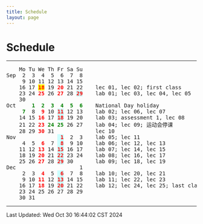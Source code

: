 ```yaml
---
title: Schedule
layout: page
---
```

# Schedule

---

<pre>    Mo Tu We Th Fr Sa Su
Sep  2  3  4  5  6  7  8    
     9 10 11 12 13 14 15    
    16 17 <span style="color: red; background: yellow;"><b>18</b></span> 19 <span style="color: red;"><b>20</b></span> 21 22    lec 01, lec 02; first class
    23 24 <span style="color: red;"><b>25</b></span> 26 <span style="color: red;"><b>27</b></span> 28 <span style="color: red; background: #CCFFFF;"><b>29</b></span>    lab 01; lec 03, lec 04, lec 05
    30
Oct     <span style="color: green;"><b>1  2  3  4  5  6</b></span>    National Day holiday
    <span style="color: green;"><b> 7</b></span>  8 <span style="color: red;"><b> 9</b></span> 10 <span style="color: red; background: #CCFFFF;"><b>11</b></span> 12 13    lab 02; lec 06, lec 07
    14 15 <span style="color: red;"><b>16</b></span> 17 <span style="color: red; background: #CCFFFF;"><b>18</b></span> 19 20    lab 03; assessment 1, lec 08
    21 22 <span style="color: red;"><b>23</b></span> <span style="color: green;"><b>24 25</b></span> 26 27    lab 04; lec 09; 运动会停课
    28 29 <span style="color: red;"><b>30</b></span> 31             lec 10
Nov             <span style="color: red; background: #CCFFFF;"><b> 1</b></span>  2  3    lab 05; lec 11
     4  5 <span style="color: red;"><b> 6</b></span>  7 <span style="color: red; background: #CCFFFF;"><b> 8</b></span>  9 10    lab 06; lec 12, lec 13
    11 12 <span style="color: red;"><b>13</b></span> 14 <span style="color: red; background: #CCFFFF;"><b>15</b></span> 16 17    lab 07; lec 14, lec 15
    18 19 <span style="color: red;"><b>20</b></span> 21 <span style="color: red; background: #CCFFFF;"><b>22</b></span> 23 24    lab 08; lec 16, lec 17
    25 26 <span style="color: red;"><b>27</b></span> 28 <span style="color: red; background: #CCFFFF;"><b>29</b></span> 30       lab 09; lec 18, lec 19
Dec                    1    
     2  3 <span style="color: red;"><b> 4</b></span>  5 <span style="color: red; background: #CCFFFF;"><b> 6</b></span>  7  8    lab 10; lec 20, lec 21
     9 10 <span style="color: red;"><b>11</b></span> 12 <span style="color: red; background: #CCFFFF;"><b>13</b></span> 14 15    lab 11; lec 22, lec 23
    16 17 <span style="color: red;"><b>18</b></span> 19 <span style="color: red; background: #CCFFFF;"><b>20</b></span> 21 22    lab 12; lec 24, lec 25; last class
    23 24 25 26 27 28 29    
    30 31
</pre>

---

Last Updated: Wed Oct 30 16:44:02 CST 2024

